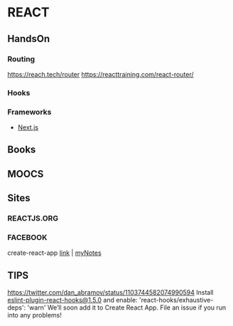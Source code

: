 # REACT

## HandsOn

### Routing
https://reach.tech/router
https://reacttraining.com/react-router/


### Hooks

### Frameworks
- [Next.js](https://nextjs.org/)


## Books

## MOOCS

## Sites
### REACTJS.ORG

### FACEBOOK
create-react-app [link](https://facebook.github.io/create-react-app/) | [myNotes](./create-react-app.md)

## TIPS

https://twitter.com/dan_abramov/status/1103744582074990594
Install eslint-plugin-react-hooks@1.5.0 and enable: 'react-hooks/exhaustive-deps': 'warn' 
We’ll soon add it to Create React App. File an issue if you run into any problems!